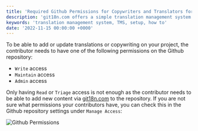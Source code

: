 ```yaml
---
title: 'Required Github Permissions for Copywriters and Translators for Organization Repositories'
description: 'git18n.com offers a simple translation management system that saves times and effort'
keywords: 'translation management system, TMS, setup, how to'
date: '2022-11-15 00:00:00 +0000'
---
```


To be able to add or update translations or copywriting on your project, the contributor needs to have one of the following permissions on the Github repository:

- `Write` access
- `Maintain` access
- `Admin` access

Only having `Read` or `Triage` access is not enough as the contributor needs to be able to add new content via [git18n.com](https://git18n.com/) to the repository. If you are not sure what permissions your contributors have, you can check this in the Github repository settings under `Manage Access`:

![Github Permissions](/github-repo-permissions.png)
